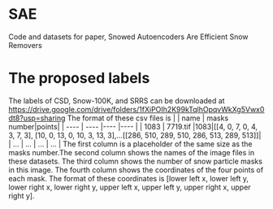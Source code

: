 # SAE
Code and datasets for paper, Snowed Autoencoders Are Efficient Snow Removers

# The proposed labels
The labels of CSD, Snow-100K, and SRRS can be downloaded at https://drive.google.com/drive/folders/1fXiPOIh2K99kTqlhOpqvWkXg5Vwx0dt8?usp=sharing
The format of these csv files is
|        | name  | masks number|points|
|  ----  | ----  |----  |----  |
| 1083  | 7719.tif |1083|[[4, 0, 7, 0, 4, 3, 7, 3], [10, 0, 13, 0, 10, 3, 13, 3],...[[286, 510, 289, 510, 286, 513, 289, 513]]|
| ... | ... | ... | ... |
The first column is a placeholder of the same size as the masks number.The second column shows the names of the image files in these datasets. The third column shows the number of snow particle masks in this image. The fourth column shows the coordinates of the four points of each mask. The format of these coordinates is [lower left x, lower left y, lower right x, lower right y, upper left x, upper left y, upper right x, upper right y].
